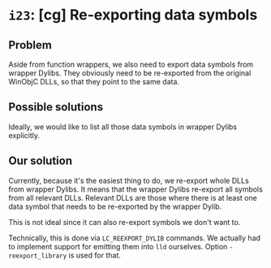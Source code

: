 # `i23`: [cg] Re-exporting data symbols

## Problem

Aside from function wrappers, we also need to export data symbols from wrapper
Dylibs. They obviously need to be re-exported from the original WinObjC DLLs, so
that they point to the same data.

## Possible solutions

Ideally, we would like to list all those data symbols in wrapper Dylibs
explicitly.

## Our solution

Currently, because it's the easiest thing to do, we re-export whole DLLs from
wrapper Dylibs. It means that the wrapper Dylibs re-export all symbols from all
relevant DLLs. Relevant DLLs are those where there is at least one data symbol
that needs to be re-exported by the wrapper Dylib.

This is not ideal since it can also re-export symbols we don't want to.

Technically, this is done via `LC_REEXPORT_DYLIB` commands. We actually had to
implement support for emitting them into `lld` ourselves. Option
`-reexport_library` is used for that.
